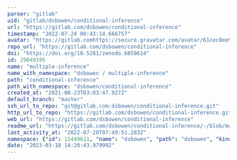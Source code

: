 ```yaml
---
parser: "gitlab"
uid: "gitlab/dsbowen/conditional-inference"
url: "https://gitlab.com/dsbowen/conditional-inference"
timestamp: "2022-07-24 00:43:14.666757"
avatar: "https://gitlab.comhttps://secure.gravatar.com/avatar/61cec0ee93edc58144a7a2d5d0458d69?s=80&d=identicon"
repo_url: "https://gitlab.com/dsbowen/conditional-inference"
doi: "https://doi.org/10.5281/zenodo.6859614"
id: 29049195
name: "multiple-inference"
name_with_namespace: "dsbowen / multiple-inference"
path: "conditional-inference"
path_with_namespace: "dsbowen/conditional-inference"
created_at: "2021-08-23T03:03:47.927Z"
default_branch: "master"
ssh_url_to_repo: "git@gitlab.com:dsbowen/conditional-inference.git"
http_url_to_repo: "https://gitlab.com/dsbowen/conditional-inference.git"
web_url: "https://gitlab.com/dsbowen/conditional-inference"
readme_url: "https://gitlab.com/dsbowen/conditional-inference/-/blob/master/README.md"
last_activity_at: "2022-07-20T07:49:51.283Z"
namespace: {"id": 11449611, "name": "dsbowen", "path": "dsbowen", "kind": "user", "full_path": "dsbowen", "parent_id": null, "avatar_url": "https://secure.gravatar.com/avatar/61cec0ee93edc58144a7a2d5d0458d69?s=80&d=identicon", "web_url": "https://gitlab.com/dsbowen"}
date: "2023-03-18 14:20:43.979992"
---
```

